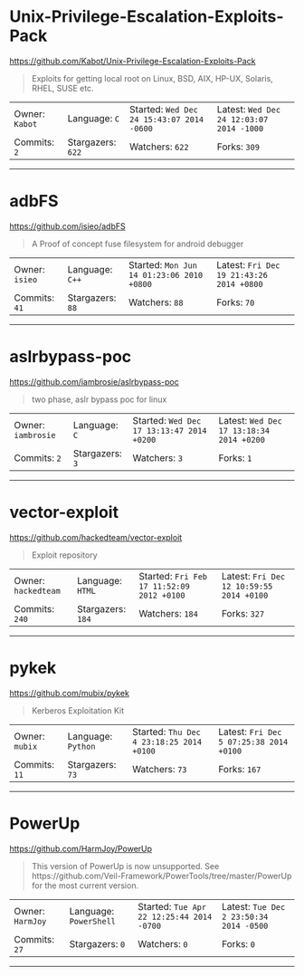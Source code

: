 # Unix-Privilege-Escalation-Exploits-Pack

https://github.com/Kabot/Unix-Privilege-Escalation-Exploits-Pack
<blockquote>
Exploits for getting local root on Linux, BSD, AIX, HP-UX, Solaris, RHEL, SUSE etc.
</blockquote>

<table>
<tr><td>Owner: <code>Kabot</code></td>
    <td>Language: <code>C</code></td>
    <td>Started: <code>Wed Dec 24 15:43:07 2014 -0600</code></td>
    <td>Latest: <code>Wed Dec 24 12:03:07 2014 -1000</code></td></tr>
<tr><td>Commits: <code>2</code></td>
    <td>Stargazers: <code>622</code></td>
    <td>Watchers: <code>622</code></td>
    <td>Forks: <code>309</code></td></tr>
</table>

---

# adbFS

https://github.com/isieo/adbFS
<blockquote>
A Proof of concept fuse filesystem for android debugger
</blockquote>

<table>
<tr><td>Owner: <code>isieo</code></td>
    <td>Language: <code>C++</code></td>
    <td>Started: <code>Mon Jun 14 01:23:06 2010 +0800</code></td>
    <td>Latest: <code>Fri Dec 19 21:43:26 2014 +0800</code></td></tr>
<tr><td>Commits: <code>41</code></td>
    <td>Stargazers: <code>88</code></td>
    <td>Watchers: <code>88</code></td>
    <td>Forks: <code>70</code></td></tr>
</table>

---

# aslrbypass-poc

https://github.com/iambrosie/aslrbypass-poc
<blockquote>
two phase, aslr bypass poc for linux
</blockquote>

<table>
<tr><td>Owner: <code>iambrosie</code></td>
    <td>Language: <code>C</code></td>
    <td>Started: <code>Wed Dec 17 13:13:47 2014 +0200</code></td>
    <td>Latest: <code>Wed Dec 17 13:18:34 2014 +0200</code></td></tr>
<tr><td>Commits: <code>2</code></td>
    <td>Stargazers: <code>3</code></td>
    <td>Watchers: <code>3</code></td>
    <td>Forks: <code>1</code></td></tr>
</table>

---

# vector-exploit

https://github.com/hackedteam/vector-exploit
<blockquote>
Exploit repository
</blockquote>

<table>
<tr><td>Owner: <code>hackedteam</code></td>
    <td>Language: <code>HTML</code></td>
    <td>Started: <code>Fri Feb 17 11:52:09 2012 +0100</code></td>
    <td>Latest: <code>Fri Dec 12 10:59:55 2014 +0100</code></td></tr>
<tr><td>Commits: <code>240</code></td>
    <td>Stargazers: <code>184</code></td>
    <td>Watchers: <code>184</code></td>
    <td>Forks: <code>327</code></td></tr>
</table>

---

# pykek

https://github.com/mubix/pykek
<blockquote>
Kerberos Exploitation Kit
</blockquote>

<table>
<tr><td>Owner: <code>mubix</code></td>
    <td>Language: <code>Python</code></td>
    <td>Started: <code>Thu Dec 4 23:18:25 2014 +0100</code></td>
    <td>Latest: <code>Fri Dec 5 07:25:38 2014 +0100</code></td></tr>
<tr><td>Commits: <code>11</code></td>
    <td>Stargazers: <code>73</code></td>
    <td>Watchers: <code>73</code></td>
    <td>Forks: <code>167</code></td></tr>
</table>

---

# PowerUp

https://github.com/HarmJoy/PowerUp
<blockquote>
This version of PowerUp is now unsupported. See https://github.com/Veil-Framework/PowerTools/tree/master/PowerUp for the most current version.
</blockquote>

<table>
<tr><td>Owner: <code>HarmJoy</code></td>
    <td>Language: <code>PowerShell</code></td>
    <td>Started: <code>Tue Apr 22 12:25:44 2014 -0700</code></td>
    <td>Latest: <code>Tue Dec 2 23:50:34 2014 -0500</code></td></tr>
<tr><td>Commits: <code>27</code></td>
    <td>Stargazers: <code>0</code></td>
    <td>Watchers: <code>0</code></td>
    <td>Forks: <code>0</code></td></tr>
</table>

---

